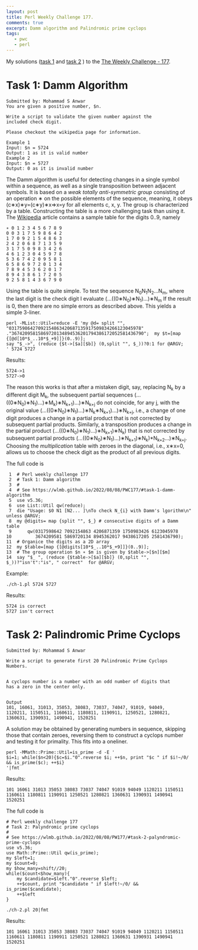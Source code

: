 ```yaml
---
layout: post
title: Perl Weekly Challenge 177.
comments: true
excerpt: Damm algorithm and Palindromic prime cyclops
tags:
   - pwc
   - perl
---
```


My solutions
([task 1](https://github.com/wlmb/perlweeklychallenge-club/blob/master/challenge-177/wlmb/perl/ch-1.pl)
and
[task 2](https://github.com/wlmb/perlweeklychallenge-club/blob/master/challenge-177/wlmb/perl/ch-2.pl)
)
to the  [The Weekly Challenge - 177](https://theweeklychallenge.org/blog/perl-weekly-challenge-177).


# Task 1: Damm Algorithm

    Submitted by: Mohammad S Anwar
    You are given a positive number, $n.

    Write a script to validate the given number against the
    included check digit.

    Please checkout the wikipedia page for information.

    Example 1
    Input: $n = 5724
    Output: 1 as it is valid number
    Example 2
    Input: $n = 5727
    Output: 0 as it is invalid number

The Damm algorithm is useful for detecting changes in a
single symbol within a sequence, as well as a single
transposition between adjacent symbols. It is based on a
*weak totally anti-symmetric group* consisting of an operation
∗ on the possible elements of the sequence, meaning, it obeys
(c∗x)∗y=(c∗y)∗x⇒x=y for all elements c, x, y. The group is
characterized by a table. Constructing the table is a more
challenging task than using it. The [Wikipedia](https://en.wikipedia.org/wiki/Damm_algorithm) article contains
a sample table for the digits 0..9, namely

    ∗ 0 1 2 3 4 5 6 7 8 9
    0 0 3 1 7 5 9 8 6 4 2
    1 7 0 9 2 1 5 4 8 6 3
    2 4 2 0 6 8 7 1 3 5 9
    3 1 7 5 0 9 8 3 4 2 6
    4 6 1 2 3 0 4 5 9 7 8
    5 3 6 7 4 2 0 9 5 8 1
    6 5 8 6 9 7 2 0 1 3 4
    7 8 9 4 5 3 6 2 0 1 7
    8 9 4 3 8 6 1 7 2 0 5
    9 2 5 8 1 4 3 6 7 9 0

Using the table is quite simple. To test the sequence
N<sub>0</sub>N<sub>1</sub>N<sub>2</sub>…N<sub>m</sub>, where the last digit is the check digit
I evaluate
(…((0∗N<sub>0</sub>)∗N<sub>1</sub>)…)∗N<sub>m</sub>
If the result is 0, then there are no simple errors as
described above. This yields a simple 3-liner.

    perl -MList::Util=reduce -E 'my @d= split "", "03175986427092154863420687135917509834266123045978"
    ."36742095815869720134894536201794386172052581436790";	my $t=[map {[@d[10*$_..10*$_+9]]}(0..9)];
    say "$_->", (reduce {$t->[$a][$b]} (0,split "", $_))?0:1 for @ARGV;
    ' 5724 5727

Results:

    5724->1
    5727->0

The reason this works is that after a mistaken digit, say,
replacing N<sub>k</sub> by a different digit M<sub>k</sub>, the
subsequent partial sequences
(…((0∗N<sub>0</sub>)∗N<sub>1</sub>)…)∗M<sub>k</sub>)∗N<sub>k+1</sub>)…)∗N<sub>k+j</sub> do not
coincide, for any j, with the original value
(…((0∗N<sub>0</sub>)∗N<sub>1</sub>)…)∗N<sub>k</sub>∗N<sub>k+1</sub>)…)∗N<sub>k+j</sub>, i.e., a change
of one digit produces a change in a partial product that is
not corrected by subsequent partial products. Similarly, a
transposition produces a change in the partial product
(…((0∗N<sub>0</sub>)∗N<sub>1</sub>)…)∗N<sub>k+1</sub>)∗N<sub>k</sub>) that is not corrected by
subsequent partial products
(…((0∗N<sub>0</sub>)∗N<sub>1</sub>)…)∗N<sub>k+1</sub>)∗N<sub>k</sub>)\*N<sub>k+2</sub>…)∗N<sub>k+j</sub>. Choosing
the *multiplication* table with zeroes in the diagonal, i.e.,
x∗x=0, allows us to choose the check digit as the product of
all previous digits.

The full code is

     1  # Perl weekly challenge 177
     2  # Task 1: Damm algorithm
     3  #
     4  # See https://wlmb.github.io/2022/08/08/PWC177/#task-1-damm-algorithm
     5  use v5.36;
     6  use List::Util qw(reduce);
     7  die "Usage: $0 N1 [N2... ]\nTo check N_{i} with Damm's lgorithm\n" unless @ARGV;
     8  my @digits= map {split "", $_} # consecutive digits of a Damm table
     9      qw(0317598642 7092154863 4206871359 1750983426 6123045978
    10         3674209581 5869720134 8945362017 9438617205 2581436790);
    11  # Organice the digits as a 2D array
    12  my $table=[map {[@digits[10*$_..10*$_+9]]}(0..9)];
    13  # The group operation $n ∗ $m is given by $table->[$n][$m]
    14  say "$_ ", (reduce {$table->[$a][$b]} (0,split "", $_))?"isn't":"is", " correct"  for @ARGV;

Example:

    ./ch-1.pl 5724 5727

Results:

    5724 is correct
    5727 isn't correct


# Task 2: Palindromic Prime Cyclops

    Submitted by: Mohammad S Anwar

    Write a script to generate first 20 Palindromic Prime Cyclops
    Numbers.


    A cyclops number is a number with an odd number of digits that
    has a zero in the center only.


    Output
    101, 16061, 31013, 35053, 38083, 73037, 74047, 91019, 94049,
    1120211, 1150511, 1160611, 1180811, 1190911, 1250521, 1280821,
    1360631, 1390931, 1490941, 1520251

A solution may be obtained by generating numbers in sequence,
skipping those that contain zeroes, reversing them to
construct a cyclops number and testing it for primality. This
fits into a oneliner.

    perl -MMath::Prime::Util=is_prime -d -E '
    $i=1; while($n<20){$c=$i."0".reverse $i; ++$n, print "$c " if $i!~/0/ && is_prime($c); ++$i}
    '|fmt

Results:

    101 16061 31013 35053 38083 73037 74047 91019 94049 1120211 1150511
    1160611 1180811 1190911 1250521 1280821 1360631 1390931 1490941 1520251

The full code is

    # Perl weekly challenge 177
    # Task 2: Palyndromic prime cyclops
    #
    # See https://wlmb.github.io/2022/08/08/PW177/#task-2-palyndromic-prime-cyclops
    use v5.36;
    use Math::Prime::Util qw(is_prime);
    my $left=1;
    my $count=0;
    my $how_many=shift//20;
    while($count<$how_many){
        my $candidate=$left."0".reverse $left;
        ++$count, print "$candidate " if $left!~/0/ && is_prime($candidate);
        ++$left
    }

    ./ch-2.pl 20|fmt

Results:

    101 16061 31013 35053 38083 73037 74047 91019 94049 1120211 1150511
    1160611 1180811 1190911 1250521 1280821 1360631 1390931 1490941 1520251
